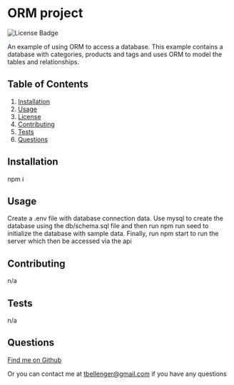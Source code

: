 # ORM project
![License Badge](https://img.shields.io/badge/license-None-green)

An example of using ORM to access a database. This example contains a database with categories, products and tags and uses ORM to model the tables and relationships.

## Table of Contents
1. [Installation](#installation)
1. [Usage](#usage)
1. [License](#license)
1. [Contributing](#contributing)
1. [Tests](#tests)
1. [Questions](#questions)


## Installation
npm i

## Usage
Create a .env file with database connection data. Use mysql to create the database using the db/schema.sql file and then run npm run seed to initialize the database with sample data. Finally, run npm start to run the server which then be accessed via the api




## Contributing
n/a

## Tests
n/a

## Questions
[Find me on Github](https://github.com/tbellenger)

Or you can contact me at tbellenger@gmail.com if you have any questions

